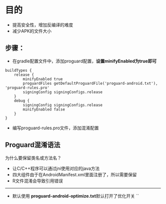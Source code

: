 # 目的
- 提高安全性，增加反编译的难度
- 减少APK的文件大小

## 步骤：

- 在gradle配置文件中，添加proguard配置，**设置minifyEnabled为true即可**

```
buildTypes {
    release {
        minifyEnabled true
        proguardFiles getDefaultProguardFile('proguard-android.txt'), 'proguard-rules.pro'
        signingConfig signingConfigs.release
    }
    debug {
        signingConfig signingConfigs.release
        minifyEnabled false
    }
}
```

- 编写proguard-rules.pro文件，添加混淆配置

## Proguard混淆语法

为什么要保留类名或方法名？

- 让C/C++程序可以通过jni使用对应的java方法
- 四大组件由于在AndroidManifest.xml里面注册了，所以需要保留
- R文件混淆会导致引用错误


---

- 默认使用 **proguard-android-optimize.txt**默认打开了优化开关
``





